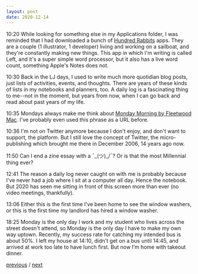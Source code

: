 ```yaml
---
layout: post
date: 2020-12-14
---
```


10:20 While looking for something else in my Applications folder, I was reminded that I had downloaded a bunch of [Hundred Rabbits](https://hundredrabbits.itch.io) apps. They are a couple (1 illustrator, 1 developer) living and working on a sailboat, and they're constantly making new things. This app in which I'm writing is called Left, and it's a super simple word processor, but it also has a live word count, something Apple's Notes does not.

10:30 Back in the LJ days, I used to write much more quotidian blog posts, just lists of activities, events, and thoughts. There are years of these kinds of lists in my notebooks and planners, too. A daily log is a fascinating thing to me--not in the moment, but years from now, when I can go back and read about past years of my life.

10:35 Mondays always make me think about [Monday Morning by Fleetwood Mac](https://www.youtube.com/watch?v=gpB2knD5UNc). I've probably even used this phrase as a URL before.

10:36 I'm not on Twitter anymore because I don't enjoy, and don't want to support, the platform. But I still love the concept of Twitter, the micro-publishing which brought me there in December 2006, 14 years ago now. 

11:50 Can I end a zine essay with a ¯\_(ツ)_/¯? Or is that the most Millennial thing ever? 

12:41 The reason a daily log never caught on with me is probably because I've never had a job where I sit at a computer all day. Hence the notebook. But 2020 has seen me sitting in front of this screen more than ever (no video meetings, thankfully).

13:06 Either this is the first time I've been home to see the window washers, or this is the first time my landlord has hired a window washer.

18:25 Monday is the only day I work and my student who lives across the street doesn't attend, so Monday is the only day I have to make my own way uptown. Recently, my success rate for catching my intended bus is about 50%. I left my house at 14:10, didn't get on a bus until 14:45, and arrived at work too late to have lunch first. But now I’m home with takeout dinner. 

<a href="{{page.previous.url}}">previous</a> / <a href="{{page.next.url}}">next</a>
